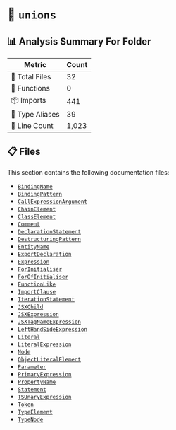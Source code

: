 # 📁 `unions`

## 📊 Analysis Summary For Folder

| Metric | Count |
|--------|-------|
| 📁 Total Files | 32 |
| 🔧 Functions | 0 |
| 📦 Imports | 441 |
| 📑 Type Aliases | 39 |
| 🔢 Line Count | 1,023 |


## 📋 Files

This section contains the following documentation files:

- [`BindingName`](./BindingName.md)
- [`BindingPattern`](./BindingPattern.md)
- [`CallExpressionArgument`](./CallExpressionArgument.md)
- [`ChainElement`](./ChainElement.md)
- [`ClassElement`](./ClassElement.md)
- [`Comment`](./Comment.md)
- [`DeclarationStatement`](./DeclarationStatement.md)
- [`DestructuringPattern`](./DestructuringPattern.md)
- [`EntityName`](./EntityName.md)
- [`ExportDeclaration`](./ExportDeclaration.md)
- [`Expression`](./Expression.md)
- [`ForInitialiser`](./ForInitialiser.md)
- [`ForOfInitialiser`](./ForOfInitialiser.md)
- [`FunctionLike`](./FunctionLike.md)
- [`ImportClause`](./ImportClause.md)
- [`IterationStatement`](./IterationStatement.md)
- [`JSXChild`](./JSXChild.md)
- [`JSXExpression`](./JSXExpression.md)
- [`JSXTagNameExpression`](./JSXTagNameExpression.md)
- [`LeftHandSideExpression`](./LeftHandSideExpression.md)
- [`Literal`](./Literal.md)
- [`LiteralExpression`](./LiteralExpression.md)
- [`Node`](./Node.md)
- [`ObjectLiteralElement`](./ObjectLiteralElement.md)
- [`Parameter`](./Parameter.md)
- [`PrimaryExpression`](./PrimaryExpression.md)
- [`PropertyName`](./PropertyName.md)
- [`Statement`](./Statement.md)
- [`TSUnaryExpression`](./TSUnaryExpression.md)
- [`Token`](./Token.md)
- [`TypeElement`](./TypeElement.md)
- [`TypeNode`](./TypeNode.md)